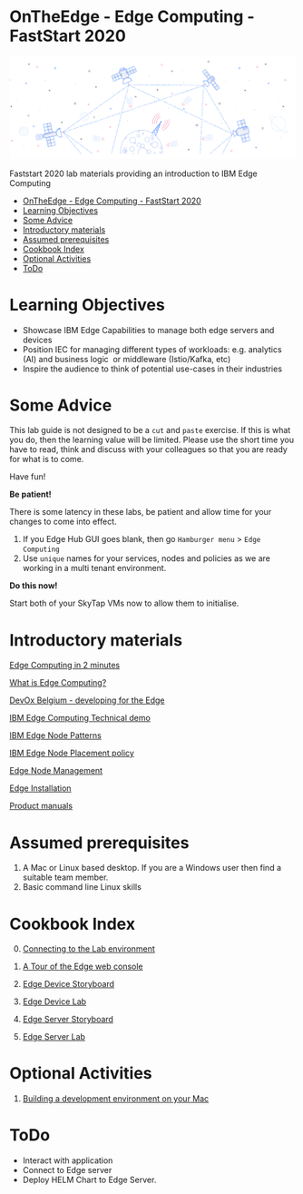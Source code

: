# OnTheEdge - Edge Computing - FastStart 2020

![edge computing](images/2020/01/edge-computing.png)

Faststart 2020 lab materials providing an introduction to IBM Edge Computing

<!-- TOC -->

- [OnTheEdge - Edge Computing - FastStart 2020](#ontheedge---edge-computing---faststart-2020)
- [Learning Objectives](#learning-objectives)
- [Some Advice](#some-advice)
- [Introductory materials](#introductory-materials)
- [Assumed prerequisites](#assumed-prerequisites)
- [Cookbook Index](#cookbook-index)
- [Optional Activities](#optional-activities)
- [ToDo](#todo)

<!-- /TOC -->

# Learning Objectives

- Showcase IBM Edge Capabilities to manage both edge servers and devices
- Position IEC for managing different types of workloads:
    e.g. analytics (AI) and business logic  or middleware (Istio/Kafka, etc)
- Inspire the audience to think of potential use-cases in their industries

# Some Advice

This lab guide is not designed to be a `cut` and `paste` exercise. If this is what you do, then the learning value will be limited. Please use the short time you have to read, think and discuss with your colleagues so that you are ready for what is to come.

Have fun!

**Be patient!**

There is some latency in these labs, be patient and allow time for your changes to come into effect.

1. If you Edge Hub GUI goes blank, then go `Hamburger menu` > `Edge Computing`
2. Use `unique` names for your services, nodes and policies as we are working in a multi tenant environment.

**Do this now!**

Start both of your SkyTap VMs now to allow them to initialise.

# Introductory materials

[Edge Computing in 2 minutes](https://youtu.be/AF5ZkcnptMs)

[What is Edge Computing?](https://youtu.be/cEOUeItHDdo)

[DevOx Belgium - developing for the Edge](https://youtu.be/CCWbVjVqH20)

[IBM Edge Computing Technical demo](https://ibm.box.com/s/ela8d52klvba7qwx21fewln4fqfv2kcc)

[IBM Edge Node Patterns](https://ibm.box.com/s/6ik3zs0a5bh4swakywa5v90kmzf8ieik)

[IBM Edge Node Placement policy](https://ibm.box.com/s/rs2vftcch7xtszc31e7kakxa1mpuvk4a)

[Edge Node Management](https://ibm.box.com/s/1t8q4v1z7nxb5fhbzo0ajs7i0u1xykbd)

[Edge Installation](https://ibm.box.com/s/pwgvv5du2hji6cick2getbx6108ddbgl)

[Product manuals](https://www.ibm.com/support/knowledgecenter/SSFKVV_3.2.1/kc_welcome_containers.html)

# Assumed prerequisites

1. A Mac or Linux based desktop. If you are a Windows user then find a suitable team member.
2. Basic command line Linux skills

# Cookbook Index

0. [Connecting to the Lab environment](./ConnectToLabEnvrionment.md)

1. [A Tour of the Edge web console](https://github.ibm.com/Richard-Hine/OnTheEdge/blob/master/ConsoleTour.md)

2. [Edge Device Storyboard](https://github.ibm.com/Richard-Hine/OnTheEdge/blob/master/EdgeDeviceStoryboard.md)
3. [Edge Device Lab](https://github.ibm.com/Richard-Hine/OnTheEdge/blob/master/EdgeDeviceLab.md)


4. [Edge Server Storyboard](https://github.ibm.com/Richard-Hine/OnTheEdge/blob/master/EdgeServerStoryboard.md)
5. [Edge Server Lab](https://github.ibm.com/Richard-Hine/OnTheEdge/blob/master/EdgeServerLab.md)

# Optional Activities

1. [Building a development environment on your Mac](https://github.ibm.com/Richard-Hine/OnTheEdge/blob/master/BuildingDevEnvironment.md)

# ToDo

- Interact with application
- Connect to Edge server
- Deploy HELM Chart to Edge Server.
